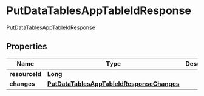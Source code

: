 

# PutDataTablesAppTableIdResponse

PutDataTablesAppTableIdResponse
## Properties

Name | Type | Description | Notes
------------ | ------------- | ------------- | -------------
**resourceId** | **Long** |  |  [optional]
**changes** | [**PutDataTablesAppTableIdResponseChanges**](PutDataTablesAppTableIdResponseChanges.md) |  |  [optional]



